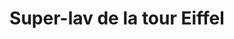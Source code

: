 ---
title: "Super-lav de la tour Eiffel"
url: /sains-en-gohelle/super-lav-de-la-tour-eiffel/
shop: blanchisserie
---